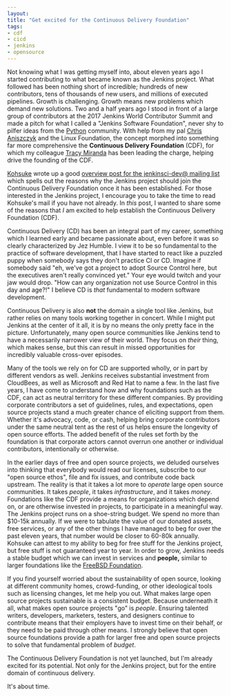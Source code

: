 ```yaml
---
layout:
title: "Get excited for the Continuous Delivery Foundation"
tags:
- cdf
- cicd
- jenkins
- opensource
---
```


Not knowing what I was getting myself into, about eleven years ago I started
contributing to what became known as the Jenkins project. What followed has
been nothing short of incredible; hundreds of new contributors, tens of
thousands of new users, and millions of executed pipelines. Growth is
challenging. Growth means new problems which demand new solutions.  Two and a
half years ago I stood in front of a large group of contributors at the 2017
Jenkins World Contributor Summit and made a pitch for what I called a "Jenkins
Software Foundation", never shy to pilfer ideas from the
[Python](https://python.org) community. With help from my pal [Chris
Aniszczyk](https://twitter.com/cra) and the Linux Foundation, the concept
morphed into something far more comprehensive the **Continuous Delivery
Foundation** (CDF), for which my colleague [Tracy
Miranda](https://github.com/tracymiranda) has been leading the charge, helping
drive the founding of the CDF.


[Kohsuke](https://github.com/kohsuke) wrote up a good [overview post for the
jenkinsci-dev@ mailing
list](https://groups.google.com/d/msgid/jenkinsci-dev/CAN4CQ4z%2BQzaBc1pDtciKXH%3DMhB3vUR%3DCShiFbwy__2W6eEH_EQ%40mail.gmail.com)
which spells out the reasons why the Jenkins project should join the Continuous
Delivery Foundation once it has been established. For those interested in the
Jenkins project, I encourage you to take the time to read Kohsuke's mail if you
have not already. In _this_ post, I wanted to share some of the reasons that _I_
am excited to help establish the Continuous Delivery Foundation (CDF).


Continuous Delivery (CD) has been an integral part of my career, something which I
learned early and became passionate about, even before it was so clearly
characterized by Jez Humble. I view it to be so fundamental to the practice of
software development, that I have started to react like a puzzled puppy when
somebody says they don't practice CI or CD. Imagine if somebody said "eh,
we've got a project to adopt Source Control here, but the executives aren't
really convinced yet." Your eye would twitch and your jaw would drop. "How can
any organization not use Source Control in this day and age?!" I believe CD is
_that_ fundamental to modern software development.

Continuous Delivery is also **not** the domain a single tool like Jenkins, but
rather relies on many tools working together in concert.  While I might put
Jenkins at the center of it all, it is by no means the only pretty face in the
picture. Unfortunately, many open source communities like Jenkins tend to have
a necessarily narrower view of their world. They focus on _their_ thing, which
makes sense, but this can result in missed opportunities for incredibly
valuable cross-over episodes.

Many of the tools we rely on for CD are supported wholly, or in part by
different vendors as well. Jenkins receives substantial investment from
CloudBees, as well as Microsoft and Red Hat to name a few. In the last five
years, I have come to understand how and why foundations such as the CDF, can
act as neutral territory for these different companies. By providing corporate
contributors a set of guidelines, rules, and expectations, open source
projects stand a much greater chance of eliciting support from them. Whether
it's advocacy, code, or cash, helping bring corporate contributors under the
same neutral tent as the rest of us helps ensure the longevity of open source
efforts. The added benefit of the rules set forth by the foundation is that
corporate actors cannot overrun one another or individual contributors,
intentionally or otherwise.

In the earlier days of free and open source projects, we deluded ourselves into
thinking that everybody would read our licenses, subscribe to our "open source
ethos", file and fix issues, and contribute code back upstream. The reality is
that it takes a lot more to _operate_ large open source communities. It takes
_people_, it takes _infrastructure_, and it takes _money_. Foundations like the
CDF provide a means for organizations which depend on, or are otherwise
invested in projects, to participate in a meaningful way. The Jenkins
project runs on a shoe-string budget. We spend no more than $10-15k annually.
If we were to tabulate the value of our donated assets, free services, or any
of the other things I have managed to beg for over the past eleven years, that
number would be closer to 60-80k annually. Kohsuke can attest to my ability to
beg for free stuff for the Jenkins project, but free stuff is not guaranteed
year to year. In order to grow, Jenkins needs a stable budget which we can
invest in services and **people,** similar to larger foundations like the
[FreeBSD Foundation](https://www.freebsdfoundation.org/what-we-do/grants/). 

If you find yourself worried about the sustainability of open source,
looking at different community homes, crowd-funding, or other ideological tools such
as licensing changes, let me help you out. What makes large open source projects
sustainable is a consistent budget. Because underneath it all, what makes open source projects "go"
is _people_. Ensuring talented writers, developers, marketers, testers, and
designers continue to contribute means that their employers have to invest time
on their behalf, or they need to be paid through other means. I strongly
believe that open source foundations provide a path for larger free and open
source projects to solve that fundamental problem of _budget_.


The Continuous Delivery Foundation is not yet launched, but I'm already excited
for its potential. Not only for the Jenkins project, but for the entire domain
of continuous delivery.

It's about time.
